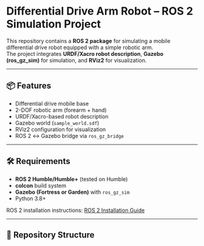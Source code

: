 # Differential Drive Arm Robot – ROS 2 Simulation Project

This repository contains a **ROS 2 package** for simulating a mobile differential drive robot equipped with a simple robotic arm.  
The project integrates **URDF/Xacro robot description**, **Gazebo (ros_gz_sim)** for simulation, and **RViz2** for visualization.

---

## 📦 Features
- Differential drive mobile base  
- 2-DOF robotic arm (forearm + hand)  
- URDF/Xacro-based robot description  
- Gazebo world (`sample_world.sdf`)  
- RViz2 configuration for visualization  
- ROS 2 ↔ Gazebo bridge via `ros_gz_bridge`  

---

## 🛠️ Requirements

- **ROS 2 Humble/Humble+** (tested on Humble)  
- **colcon** build system  
- **Gazebo (Fortress or Garden)** with `ros_gz_sim`  
- Python 3.8+  

ROS 2 installation instructions: [ROS 2 Installation Guide](https://docs.ros.org/en/humble/Installation.html)

---

## 📂 Repository Structure

